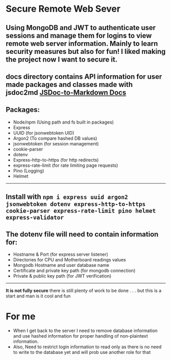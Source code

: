 # Secure Remote Web Sever #
Using MongoDB and JWT to authenticate user sessions and manage them for logins to view remote web server information. Mainly to learn security measures but also for fun! I liked making the project now I want to secure it.
---
**docs** directory contains API information for user made packages and classes made with jsdoc2md [JSDoc-to-Markdown Docs](https://www.npmjs.com/package/jsdoc-to-markdown)
---
## Packages:
- Node/npm (Using path and fs built in packages)
- Express 
- UUID (for jsonwebtoken UID)
- Argon2 (To compare hashed DB values)
- jsonwebtoken (for session management)
- cookie-parser
- dotenv
- Express-http-to-https (for http redirects) 
- express-rate-limit (for rate limiting page requests)
- Pino (Logging)
- Helmet
---
Install with `npm i express uuid argon2 jsonwebtoken dotenv express-http-to-https cookie-parser express-rate-limit pino helmet express-validator`
---
## The dotenv file will need to contain information for:
- Hostname & Port (for express server listener)
- Directories for CPU and Motherboard readings values
- Mongodb Hostname and user database name
- Certificate and private key path (for mongodb connection)
- Private & public key path (for JWT verification)
---
**It is not fully secure** there is still plenty of work to be done . . . but this is a start and man is it cool and fun
# For me # 
- When I get back to the server I need to remove database information and use hashed information for proper handling of non-plaintext information. 
- Also, Need to restrict login information to read only as there is no need to write to the database yet and will prob use another role for that